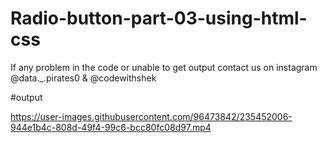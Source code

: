 # Radio-button-part-03-using-html-css

If any problem in the code or unable to get output contact us on instagram @data._.pirates0 & @codewithshek

#output


https://user-images.githubusercontent.com/96473842/235452006-944e1b4c-808d-49f4-99c6-bcc80fc08d97.mp4

